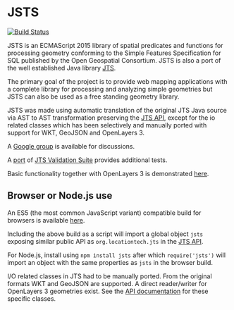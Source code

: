 # JSTS

[![Build Status](https://travis-ci.org/bjornharrtell/jsts.svg)](https://travis-ci.org/bjornharrtell/jsts)

JSTS is an ECMAScript 2015 library of spatial predicates and functions for processing geometry conforming to the Simple Features Specification for SQL published by the Open Geospatial Consortium. JSTS is also a port of the well established Java library [JTS](https://github.com/dr-jts/jts).

The primary goal of the project is to provide web mapping applications with a complete library for processing and analyzing simple geometries but JSTS can also be used as a free standing geometry library.

JSTS was made using automatic translation of the original JTS Java source via AST to AST transformation preserving the [JTS API](http://bjornharrtell.github.io/jsts/1.0.0/apidocs/), except for the io related classes which has been selectively and manually ported with support for WKT, GeoJSON and OpenLayers 3.

A [Google group](http://groups.google.com/group/jsts-devs) is available for discussions.

A [port](http://bjornharrtell.github.com/jsts/1.0.0/validationsuite/index.html) of [JTS Validation Suite](http://www.vividsolutions.com/jts/tests/index.html) provides additional tests.

Basic functionality together with OpenLayers 3 is demonstrated [here](http://bjornharrtell.github.io/jsts).

## Browser or Node.js use

An ES5 (the most common JavaScript variant) compatible build for browsers is available [here](https://cdn.rawgit.com/bjornharrtell/jsts/gh-pages/1.0.0/jsts.min.js).

Including the above build as a script will import a global object `jsts` exposing similar public API as `org.locationtech.jts` in the [JTS API](http://bjornharrtell.github.io/jsts/1.0.0/apidocs/).

For Node.js, install using `npm install jsts` after which `require('jsts')` will import an object with the same properties as `jsts` in the browser build.

I/O related classes in JTS had to be manually ported. From the original formats WKT and GeoJSON are supported. A direct reader/writer for OpenLayers 3 geometries exist. See the [API documentation](http://bjornharrtell.github.io/jsts/1.0.0/doc/) for these specific classes.
